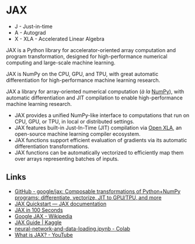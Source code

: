 # JAX

- J - Just-in-time
- A - Autograd
- X - XLA - Accelerated Linear Algebra

JAX is a Python library for accelerator-oriented array computation and program transformation, designed for high-performance numerical computing and large-scale machine learning.

JAX is NumPy on the CPU, GPU, and TPU, with great automatic differentiation for high-performance machine learning research.

JAX a library for array-oriented numerical computation (_à la_ [NumPy](https://numpy.org/)), with automatic differentiation and JIT compilation to enable high-performance machine learning research.

- JAX provides a unified NumPy-like interface to computations that run on CPU, GPU, or TPU, in local or distributed settings.
- JAX features built-in Just-In-Time (JIT) compilation via [Open XLA](https://github.com/openxla), an open-source machine learning compiler ecosystem.
- JAX functions support efficient evaluation of gradients via its automatic differentiation transformations.
- JAX functions can be automatically vectorized to efficiently map them over arrays representing batches of inputs.

## Links

- [GitHub - google/jax: Composable transformations of Python+NumPy programs: differentiate, vectorize, JIT to GPU/TPU, and more](https://github.com/google/jax)
- [JAX Quickstart — JAX documentation](https://jax.readthedocs.io/en/latest/notebooks/quickstart.html)
- [JAX in 100 Seconds](https://youtu.be/_0D5lXDjNpw)
- [Google JAX - Wikipedia](https://en.wikipedia.org/wiki/Google_JAX)
- [JAX Guide | Kaggle](https://www.kaggle.com/learn-guide/jax)
- [neural-network-and-data-loading.ipynb - Colab](https://colab.research.google.com/github/google/jax/blob/main/docs/notebooks/neural_network_with_tfds_data.ipynb)
- [What is JAX? - YouTube](https://www.youtube.com/watch?v=uySOfXq-II0)

